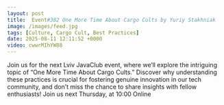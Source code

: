 ```yaml
---
layout: post
title:  Event#382 One More Time About Cargo Cults by Yuriy Stakhniak
image: /images/feed.jpg
tags: [Culture, Cargo Cult, Best Practices]
date: 2025-08-11 12:11:52 +0000
video: cwwrMIhYW88
---
```


Join us for the next Lviv JavaClub event, where we’ll explore the intriguing topic of “One More Time About Cargo Cults.” Discover why understanding these practices is crucial for fostering genuine innovation in our tech community, and don’t miss the chance to share insights with fellow enthusiasts!
Join us next Thursday, at 10:00 Online
